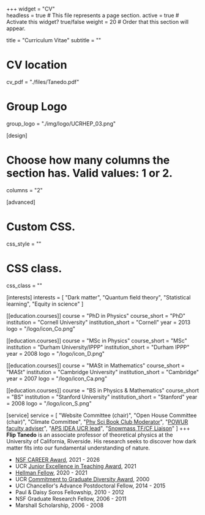 +++
widget = "CV"  
headless = true  # This file represents a page section.
active = true  # Activate this widget? true/false
weight = 20  # Order that this section will appear.

title = "Curriculum Vitae"
subtitle = ""

# CV location
cv_pdf = "./files/Tanedo.pdf"

# Group Logo
group_logo = "./img/logo/UCRHEP_03.png"

[design]
  # Choose how many columns the section has. Valid values: 1 or 2.
  columns = "2"

[advanced]
 # Custom CSS. 
 css_style = ""
 
 # CSS class.
 css_class = ""

[interests]
  interests = [
    "Dark matter",
    "Quantum field theory",
    "Statistical learning",
    "Equity in science"
  ]

[[education.courses]]
  course = "PhD in Physics"
  course_short = "PhD"
  institution = "Cornell University"
  institution_short = "Cornell"
  year = 2013
  logo = "/logo/icon_Co.png"

[[education.courses]]
  course = "MSc in Physics"
  course_short = "MSc"
  institution = "Durham University/IPPP"
  institution_short = "Durham IPPP"
  year = 2008
  logo = "/logo/icon_D.png"

[[education.courses]]
  course = "MASt in Mathematics"
  course_short = "MASt"
  institution = "Cambridge University"
  institution_short = "Cambridge"
  year = 2007
  logo = "/logo/icon_Ca.png"

[[education.courses]]
  course = "BS in Physics & Mathematics"
  course_short = "BS"
  institution = "Stanford University"
  institution_short = "Stanford"
  year = 2008
  logo = "/logo/icon_S.png"

[service]
  service = [
    "Website Committee (chair)",
    "Open House Committee (chair)",
    "Climate Committee",
    "[Phy Sci Book Club Moderator](https://www.cellardoorbookstore.com/book-clubs)",
    "[POWUR faculty adviser](https://sites.google.com/view/ucr-powur/)",
    "[APS IDEA UCR lead](https://www.aps.org/programs/innovation/fund/idea.cfm)",
    "[Snowmass TF/CF Liaison](https://www.aps.org/units/dpf/snowmass-2021.cfm)"
  ]
+++
**Flip Tanedo** is an associate professor of theoretical physics at the University of California, Riverside. His research seeks to discover how dark matter fits into our fundamental understanding of nature.

- [NSF CAREER Award](https://beta.nsf.gov/funding/opportunities/faculty-early-career-development-program-career), 2021 - 2026
- UCR [Junior Excellence in Teaching Award](https://academyteachers.ucr.edu/awards/jet), 2021
- [Hellman Fellow](http://www.hellmanfellows.org), 2020 - 2021
- UCR [Commitment to Graduate Diversity Award](https://insideucr.ucr.edu/awards/2020/06/24/four-professors-honored-senate-faculty-awards), 2000
- UCI Chancellor's Advance Postdoctoral Fellow, 2014 - 2015  
- Paul & Daisy Soros Fellowship, 2010 - 2012  
- NSF Graduate Research Fellow, 2006 - 2011  
- Marshall Scholarship, 2006 - 2008


